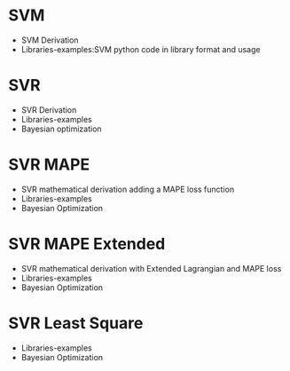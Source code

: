 # SVM
- SVM Derivation
- Libraries-examples:SVM python code in library format and usage

# SVR
- SVR Derivation
- Libraries-examples
- Bayesian optimization

# SVR MAPE
- SVR mathematical derivation adding a MAPE loss function
- Libraries-examples
- Bayesian Optimization

# SVR MAPE Extended
- SVR mathematical derivation with Extended Lagrangian and MAPE loss
- Libraries-examples
- Bayesian Optimization

# SVR Least Square
- Libraries-examples
- Bayesian Optimization

